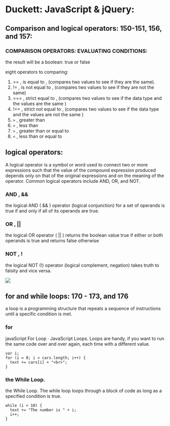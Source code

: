 # Duckett: JavaScript & jQuery:

## Comparison and logical operators: 150-151, 156, and 157:
### COMPARISON OPERATORS: EVALUATING CONDITIONS:

the result will be a boolean: true or false

eight  operators to comparing:

1. == , is equal to , (compares two values to see if they are the same).
2. != , is not equal to , (compares two values to see if they are not the same)
3. === , strict equal to , (compares two values to see if the data type and the values are the same )
4. !== , strict not equal to , (compares two values to see if the data type and the values are not the same )
5. `>` , greater than
6. `<` , less than
7. `>` , greater than or equal to
8. `<` , less than or equal to

## logical operators:
A logical operator is a symbol or word used to connect two or more expressions such that the value of the compound expression produced depends only on that of the original expressions and on the meaning of the operator. Common logical operators include AND, OR, and NOT.

### AND , &&
the logical AND ( && ) operator (logical conjunction) for a set of operands is true if and only if all of its operands are true. 
### OR , ||
the logical OR operator ( || ) returns the boolean value true if either or both operands is true and returns false otherwise
### NOT , !
the logical NOT (!) operator (logical complement, negation) takes truth to falsity and vice versa.


![](https://programmingwithbabu.files.wordpress.com/2017/09/logical_operator_in_c.jpg?w=499)

## for and while loops: 170 - 173, and 176

a loop is a programming structure that repeats a sequence of instructions until a specific condition is met.

### for 
javaScript For Loop · JavaScript Loops. Loops are handy, if you want to run the same code over and over again, each time with a different value.

```
var i;
for (i = 0; i < cars.length; i++) {
  text += cars[i] + "<br>";
}
```
### the While Loop.
the While Loop. The while loop loops through a block of code as long as a specified condition is true.

```
while (i < 10) {
  text += "The number is " + i;
  i++;
}
```
